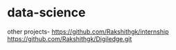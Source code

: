 # data-science


other projects- https://github.com/Rakshithgk/internship
                https://github.com/Rakshithgk/Digiledge.git
